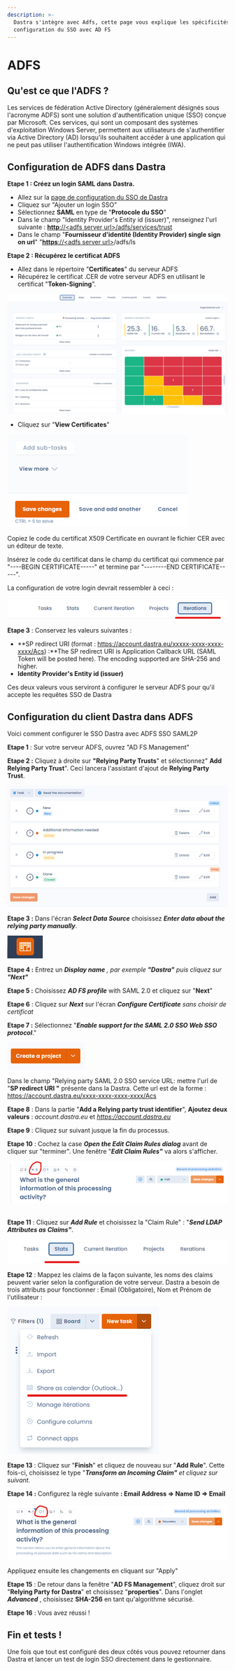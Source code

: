 ```yaml
---
description: >-
  Dastra s'intègre avec Adfs, cette page vous explique les spécificités de la
  configuration du SSO avec AD FS
---
```


# ADFS

## Qu'est ce que l'ADFS ?

Les services de fédération Active Directory (généralement désignés sous l'acronyme ADFS) sont une solution d'authentification unique (SSO) conçue par Microsoft. Ces services, qui sont un composant des systèmes d'exploitation Windows Server, permettent aux utilisateurs de s'authentifier via Active Directory (AD) lorsqu'ils souhaitent accéder à une application qui ne peut pas utiliser l'authentification Windows intégrée (IWA).

## **Configuration de ADFS dans Dastra**

**Etape 1 : Créez un login SAML dans Dastra.**

* Allez sur la [page de configuration du SSO de Dastra](https://app.dastra.eu/general-settings/sso)
* Cliquez sur "Ajouter un login SSO"
* Sélectionnez **SAML** en type de "**Protocole du SSO**"
* Dans le champ "Identity Provider's Entity id (issuer)", renseignez l'url suivante : [**http**://\<adfs server url>/adfs/services/trust](http://fs.saur.fr/adfs/services/trust)&#x20;
* Dans le champ "**Fournisseur d'identité (Identity Provider) single sign on url**" "[**https**://\<adfs server url>](http://fs.saur.fr/adfs/services/trust)/adfs/ls

**Etape 2 : Récupérez le certificat ADFS**&#x20;

* Allez dans le répertoire "**Certificates**" du serveur ADFS
* Récupérez le certificat .CER de votre serveur ADFS en utilisant le certificat "**Token-Signing**".&#x20;

![](<../../../.gitbook/assets/image (259).png>)

* Cliquez sur "**View Certificates**"

![](<../../../.gitbook/assets/image (250).png>)

Copiez le code du certificat X509 Certificate en ouvrant le fichier CER avec un éditeur de texte.&#x20;

Insérez le code du certificat dans le champ du certificat qui commence par "----BEGIN CERTIFICATE-----" et termine par "--------END CERTIFICATE-----".

La configuration de votre login devrait ressembler à ceci :&#x20;

![](<../../../.gitbook/assets/image (257).png>)

**Etape 3** : Conservez les valeurs suivantes :&#x20;

* **SP redirect URI (format : https://account.dastra.eu/xxxxx-xxxx-xxxx-xxxx/Acs) :**The SP redirect URI is Application Callback URL (SAML Token will be posted here). The encoding supported are SHA-256 and higher.&#x20;
* **Identity Provider's Entity id (issuer)**

Ces deux valeurs vous serviront à configurer le serveur ADFS pour qu'il accepte les requêtes SSO de Dastra

## Configuration du client Dastra dans ADFS

Voici comment configurer le SSO Dastra avec ADFS SSO SAML2P

**Etape 1** : Sur votre serveur ADFS, ouvrez "AD FS Management"

**Etape 2 :** Cliquez à droite sur **"Relying Party Trusts**" et sélectionnez" **Add Relying Party Trust**". Ceci lancera l'assistant d'ajout de **Relying Party Trust**.



&#x20;![](<../../../.gitbook/assets/image (248).png>)

**Etape 3 :**  Dans l'écran _**Select Data Source**_ choisissez _**Enter data about the relying party manually**_.&#x20;



&#x20;![](<../../../.gitbook/assets/image (254).png>)

**Etape 4 :**  Entrez un _**Display name** , par exemple **"Dastra"**_ _puis cliquez sur **"Next"**_

**Etape 5 :** Choisissez _**AD FS profile**_ with SAML 2.0 et cliquez sur "**Next**"

**Etape 6** :  Cliquez sur _**Next**_ sur l'écran _**Configure Certificate** sans choisir de certificat_

**Etape 7 :** Sélectionnez "_**Enable support for the SAML 2.0 SSO Web SSO protocol**_."

![](<../../../.gitbook/assets/image (252).png>)&#x20;

Dans le champ "Relying party SAML 2.0 SSO service URL: mettre l'url de "**SP redirect URI "** présente dans la Dastra. Cette url est de la forme : https://account.dastra.eu/xxxx-xxxx-xxxx-xxxx/Acs

**Etape 8** : Dans la partie "**Add a Relying party trust identifier**", **Ajoutez deux valeurs** : _account.dastra.eu_ et _https://account.dastra.eu_

**Etape 9** : Cliquez sur suivant jusque la fin du processus.&#x20;

**Etape 10** : Cochez la case _**Open the Edit Claim Rules dialog**_ avant de cliquer sur "terminer". Une fenêtre "_**Edit Claim Rules"**_ va alors s'afficher.&#x20;

![](<../../../.gitbook/assets/image (251).png>)

\
**Etape 11** : Cliquez sur _**Add Rule**_ et choisissez la "Claim Rule" : "_**Send LDAP Attributes as Claims"**_.

![](<../../../.gitbook/assets/image (256).png>)

**Etape 12** : Mappez les claims de la façon suivante, les noms des claims peuvent varier selon la configuration de votre serveur. Dastra a besoin de trois attributs pour fonctionner : Email (Obligatoire), Nom et Prénom de l'utilisateur :

&#x20;![](<../../../.gitbook/assets/image (258).png>)

**Etape 13** : Cliquez sur "**Finish**" et cliquez de nouveau sur "**Add Rule**". Cette fois-ci, choisissez le type "_**Transform an Incoming Claim"** et cliquez sur suivant._

**Etape 14 :**  Configurez la règle suivante **:  Email Address => Name ID => Email**

![](<../../../.gitbook/assets/image (249).png>)

Appliquez ensuite les changements en cliquant sur "Apply"

**Etape 15** : De retour dans la fenêtre "**AD FS Management**", cliquez droit sur "**Relying Party for Dastra**" et choisissez "**properties**". Dans l'onglet _**Advanced**_ , choisissez **SHA­-256** en tant qu'algorithme sécurisé.\
&#x20;

**Etape 16** :  Vous avez réussi !

## **Fin et tests !**

Une fois que tout est configuré des deux côtés vous pouvez retourner dans Dastra et lancer un test de login SSO directement dans le gestionnaire.



